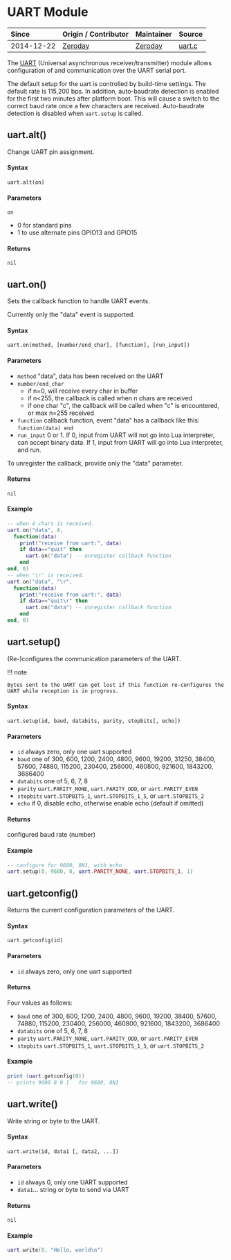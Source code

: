 # UART Module
| Since  | Origin / Contributor  | Maintainer  | Source  |
| :----- | :-------------------- | :---------- | :------ |
| 2014-12-22 | [Zeroday](https://github.com/funshine) | [Zeroday](https://github.com/funshine) | [uart.c](../../../app/modules/uart.c)|

The [UART](https://en.wikipedia.org/wiki/Universal_asynchronous_receiver/transmitter) (Universal asynchronous receiver/transmitter) module allows configuration of and communication over the UART serial port.

The default setup for the uart is controlled by build-time settings. The default rate is 115,200 bps. In addition, auto-baudrate detection is enabled for the first two minutes
after platform boot. This will cause a switch to the correct baud rate once a few characters are received. Auto-baudrate detection is disabled when `uart.setup` is called.
## uart.alt()
Change UART pin assignment.

#### Syntax
`uart.alt(on)`

#### Parameters
`on`

- 0 for standard pins
- 1 to use alternate pins GPIO13 and GPIO15

#### Returns
`nil`

## uart.on()

Sets the callback function to handle UART events.

Currently only the "data" event is supported.

#### Syntax
`uart.on(method, [number/end_char], [function], [run_input])`

#### Parameters
- `method` "data", data has been received on the UART
- `number/end_char`
	- if n=0, will receive every char in buffer
	- if n<255, the callback is called when n chars are received
	- if one char "c", the callback will be called when "c" is encountered, or max n=255 received
- `function` callback function, event "data" has a callback like this: `function(data) end`
- `run_input` 0 or 1. If 0, input from UART will not go into Lua interpreter, can accept binary data. If 1, input from UART will go into Lua interpreter, and run.

To unregister the callback, provide only the "data" parameter.

#### Returns
`nil`

#### Example
```lua
-- when 4 chars is received.
uart.on("data", 4,
  function(data)
	print("receive from uart:", data)
	if data=="quit" then
	  uart.on("data") -- unregister callback function
	end
end, 0)
-- when '\r' is received.
uart.on("data", "\r",
  function(data)
	print("receive from uart:", data)
	if data=="quit\r" then
	  uart.on("data") -- unregister callback function
	end
end, 0)
```

## uart.setup()

(Re-)configures the communication parameters of the UART.

!!! note

    Bytes sent to the UART can get lost if this function re-configures the UART while reception is in progress.

#### Syntax
`uart.setup(id, baud, databits, parity, stopbits[, echo])`

#### Parameters
- `id` always zero, only one uart supported
- `baud` one of 300, 600, 1200, 2400, 4800, 9600, 19200, 31250, 38400, 57600, 74880, 115200, 230400, 256000, 460800, 921600, 1843200, 3686400
- `databits` one of 5, 6, 7, 8
- `parity` `uart.PARITY_NONE`, `uart.PARITY_ODD`, or `uart.PARITY_EVEN`
- `stopbits` `uart.STOPBITS_1`, `uart.STOPBITS_1_5`, or `uart.STOPBITS_2`
- `echo` if 0, disable echo, otherwise enable echo (default if omitted)

#### Returns
configured baud rate (number)

#### Example
```lua
-- configure for 9600, 8N1, with echo
uart.setup(0, 9600, 8, uart.PARITY_NONE, uart.STOPBITS_1, 1)
```

## uart.getconfig()

Returns the current configuration parameters of the UART. 

#### Syntax
`uart.getconfig(id)`

#### Parameters
- `id` always zero, only one uart supported

#### Returns
Four values as follows:

- `baud` one of 300, 600, 1200, 2400, 4800, 9600, 19200, 38400, 57600, 74880, 115200, 230400, 256000, 460800, 921600, 1843200, 3686400
- `databits` one of 5, 6, 7, 8
- `parity` `uart.PARITY_NONE`, `uart.PARITY_ODD`, or `uart.PARITY_EVEN`
- `stopbits` `uart.STOPBITS_1`, `uart.STOPBITS_1_5`, or `uart.STOPBITS_2`

#### Example
```lua
print (uart.getconfig(0))
-- prints 9600 8 0 1   for 9600, 8N1
```



## uart.write()

Write string or byte to the UART.

#### Syntax
`uart.write(id, data1 [, data2, ...])`

#### Parameters
- `id` always 0, only one UART supported
- `data1`... string or byte to send via UART

#### Returns
`nil`

#### Example
```lua
uart.write(0, "Hello, world\n")
```

